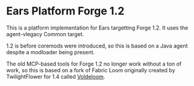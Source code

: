 # Ears Platform Forge 1.2

This is a platform implementation for Ears targetting Forge 1.2. It uses the agent-vlegacy Common
target.

1.2 is before coremods were introduced, so this is based on a Java agent despite a modloader being
present.

The old MCP-based tools for Forge 1.2 no longer work without a ton of work, so this is based on a
fork of Fabric Loom originally created by TwilightFlower for 1.4 called
[Voldeloom](https://github.com/unascribed/voldeloom/tree/1.2.5).

